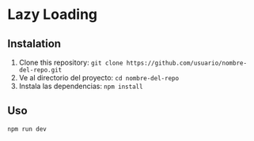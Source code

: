 # Lazy Loading


## Instalation

1. Clone this repository: `git clone https://github.com/usuario/nombre-del-repo.git`
2. Ve al directorio del proyecto: `cd nombre-del-repo`
3. Instala las dependencias: `npm install`

## Uso


```bash
npm run dev
